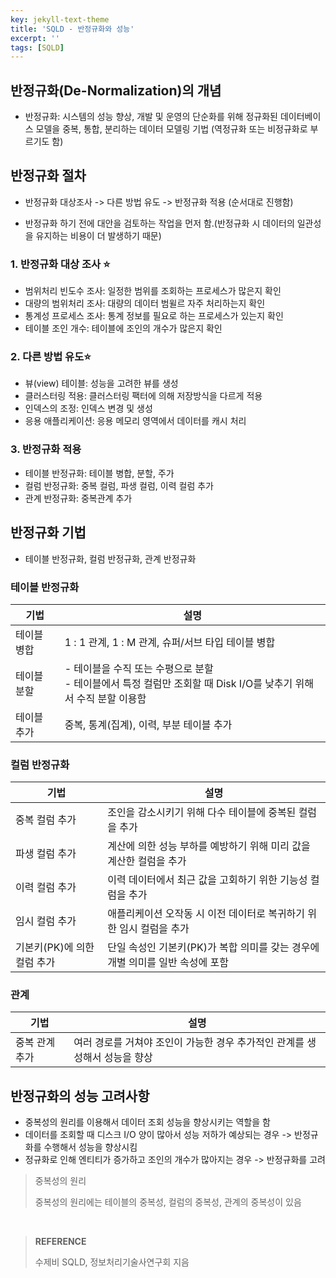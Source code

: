```yaml
---
key: jekyll-text-theme
title: 'SQLD - 반정규화와 성능'
excerpt: ''
tags: [SQLD]
---
```




## 반정규화(De-Normalization)의 개념

* 반정규화: 시스템의 성능 향상, 개발 및 운영의 단순화를 위해 정규화된 데이터베이스 모델을 중복, 통합, 분리하는 데이터 모델링 기법 (역정규화 또는 비정규화로 부르기도 함)

## 반정규화 절차

* 반정규화 대상조사 -> 다른 방법 유도 -> 반정규화 적용 (순서대로 진행함)

* 반정규화 하기 전에 대안을 검토하는 작업을 먼저 함.(반정규화 시 데이터의 일관성을 유지하는 비용이 더 발생하기 때문)

### 1. 반정규화 대상 조사 :star:

* 범위처리 빈도수 조사: 일정한 범위를 조회하는 프로세스가 많은지 확인
* 대량의 범위처리 조사: 대량의 데이터 범윌르 자주 처리하는지 확인
* 통계성 프로세스 조사: 통계 정보를 필요로 하는 프로세스가 있는지 확인
* 테이블 조인 개수: 테이블에 조인의 개수가 많은지 확인

### 2. 다른 방법 유도:star:

* 뷰(view) 테이블: 성능을 고려한 뷰를 생성
* 클러스터링 적용: 클러스터링 팩터에 의해 저장방식을 다르게 적용
* 인덱스의 조정: 인덱스 변경 및 생성
* 응용 애플리케이션: 응용 메모리 영역에서 데이터를 캐시 처리

### 3. 반정규화 적용

* 테이블 반정규화: 테이블 병합, 분할, 주가
* 컬럼 반정규화: 중복 컬럼, 파생 컬럼, 이력 컬럼 추가
* 관계 반정규화: 중복관계 추가

## 반정규화 기법

* 테이블 반정규화, 컬럼 반정규화, 관계 반정규화

### 테이블 반정규화

| 기법        | 설명                                                         |
| ----------- | ------------------------------------------------------------ |
| 테이블 병합 | 1 : 1 관계, 1 : M 관계, 슈퍼/서브 타입 테이블 병합           |
| 테이블 분할 | - 테이블을 수직 또는 수평으로 분할<br/>- 테이블에서 특정 컬럼만 조회할 때 Disk I/O를 낮추기 위해서 수직 분할 이용함 |
| 테이블 추가 | 중복, 통계(집계), 이력, 부분 테이블 추가                     |

### 컬럼 반정규화

| 기법                        | 설명                                                         |
| --------------------------- | ------------------------------------------------------------ |
| 중복 컬럼 추가              | 조인을 감소시키기 위해 다수 테이블에 중복된 컬럼을 추가      |
| 파생 컬럼 추가              | 계산에 의한 성능 부하를 예방하기 위해 미리 값을 계산한 컬럼을 추가 |
| 이력 컬럼 추가              | 이력 데이터에서 최근 값을 고회하기 위한 기능성 컬럼을 추가   |
| 임시 컬럼 추가              | 애플리케이션 오작동 시 이전 데이터로 복귀하기 위한 임시 컬럼을 추가 |
| 기본키(PK)에 의한 컬럼 추가 | 단일 속성인 기본키(PK)가 복합 의미를 갖는 경우에 개별 의미를 일반 속성에 포함 |

### 관계

| 기법           | 설명                                                         |
| -------------- | ------------------------------------------------------------ |
| 중복 관계 추가 | 여러 경로를 거쳐야 조인이 가능한 경우 추가적인 관계를 생성해서 성능을 향상 |

## 반정규화의 성능 고려사항

* 중복성의 원리를 이용해서 데이터 조회 성능을 향상시키는 역할을 함
* 데이터를 조회할 때 디스크 I/O 양이 많아서 성능 저하가 예상되는 경우 -> 반정규화를 수행해서 성능을 향상시킴
* 정규화로 인해 엔티티가 증가하고 조인의 개수가 많아지는 경우 -> 반정규화를 고려
> 중복성의 원리
>
> 중복성의 원리에는 테이블의 중복성, 컬럼의 중복성, 관계의 중복성이 있음


<br/>

> **REFERENCE**
>
> 수제비 SQLD,  정보처리기술사연구회 지음
